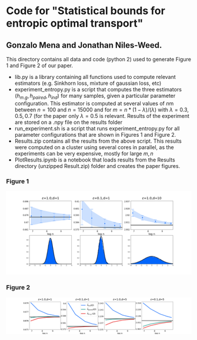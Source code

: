 # Code for "Statistical bounds for entropic optimal transport"

## Gonzalo Mena and Jonathan Niles-Weed.

This directory contains all data and code (python 2) used to generate Figure 1 and Figure 2 of our paper.

* lib.py is a library containing all functions used to compute relevant estimators (e.g. Sinkhorn loss, mixture of gaussian loss, etc)
* experiment_entropy.py is a script that computes the three estimators ($h_{m.g}, h_{paired}, h_{ind}$) for many samples, given a particular parameter configuration. This estimator is computed at several values of $n$m between $n=100$ and $n=15000$ and for $m=n*(1-\lambda)/(\lambda)$ with $\lambda=0.3,0.5,0.7$ (for the paper only $\lambda=0.5$ is relevant. Results of the experiment are stored on a .npy file on the results folder
* run_experiment.sh is a script that runs experiment_entropy.py for all parameter configurations that are shown in Figures 1 and Figure 2.
* Results.zip contains all the results from the above script. This results were computed on a cluster using several cores in parallel, as the experiments can be very expensive, mostly for large $m,n$
* PlotResults.ipynb is a notebook that loads results from the Results directory (unzipped Result.zip) folder and creates the paper figures.

### Figure 1
![Figure 1](clt.png)

### Figure 2
![Figure 2](means.png)


